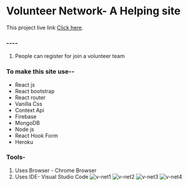 # Volunteer Network- A Helping site

This project live link [Click here](https://vounteer-networks.web.app/).

### ----
1. People can register for join a volunteer team


### To make this site use--
* React js
* React bootstrap
* React router
* Vanilla Css
* Context Api
* Firebase
* MongoDB
* Node js
* React Hook Form
* Heroku


### Tools-
1. Uses Browser - Chrome Browser
2. Uses IDE- Visual Studio Code
![v-net1](https://user-images.githubusercontent.com/83487057/139224233-efe38ea9-6c38-4788-b575-bdef3b2b2bb3.png)
![v-net2](https://user-images.githubusercontent.com/83487057/139224689-70962e97-051a-4f2e-92a3-2ec3c5ab3b76.png)
![v-net3](https://user-images.githubusercontent.com/83487057/139224730-264210d5-1abd-43db-bcd2-1ad0ca32bbe3.png)
![v-net4](https://user-images.githubusercontent.com/83487057/139224752-34e33273-5404-4789-b5d2-62fd7ef16aff.png)
